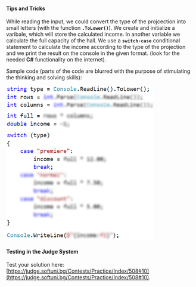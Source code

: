 #### Tips and Tricks

While reading the input, we could convert the type of the projcection into small letters (with the function **`.ToLower()`**). We create and initialize a varibale, which will store the calculated income. In another variable we calculate the full capacity of the hall. We use a **`switch-case`** conditional statement to calculate the income according to the type of the projection and we print the result on the console in the given format. (look for the needed **C#** functionality on the internet). 

Sample code (parts of the code are blurred with the purpose of stimulating the thinking and solving skills):

![](/assets/chapter-4-images/11.Cinema-01.png)

#### Testing in the Judge System

Test your solution here: [https://judge.softuni.bg/Contests/Practice/Index/508#10](https://judge.softuni.bg/Contests/Practice/Index/508#10).
